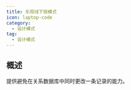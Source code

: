 ```yaml
---
title: 乐观线下锁模式
icon: laptop-code
category:
  - 设计模式
tag:
  - 设计模式
---
```


## 概述

提供避免在关系数据库中同时更改一条记录的能力。